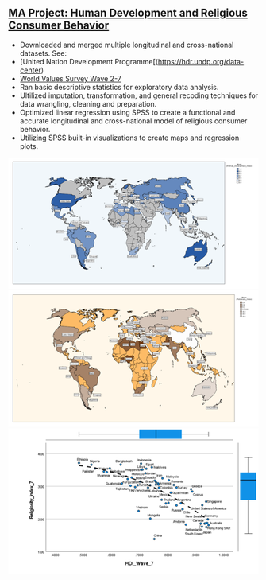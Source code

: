 ## [MA Project: Human Development and Religious Consumer Behavior](https://github.com/jamesrproffer/Portfolio-Projects)

- Downloaded and merged multiple longitudinal and cross-national datasets. See:
- [United Nation Development Programme[(https://hdr.undp.org/data-center)
- [World Values Survey Wave 2-7](https://www.worldvaluessurvey.org/)
- Ran basic descriptive statistics for exploratory data analysis.
- Ultilized imputation, transformation, and general recoding techniques for data wrangling, cleaning and preparation.
- Optimized linear regression using SPSS to create a functional and accurate longitudinal and cross-national model of religious consumer behavior.
- Utilizing SPSS built-in visualizations to create maps and regression plots.

![](images/HDI_Map.png) 
![](images/Religiosity_Map.png)
![](images/HDI_Religiosity_Wave_7.png)
